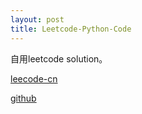 ```yaml
---
layout: post
title: Leetcode-Python-Code
---
```

自用leetcode solution。

[leecode-cn](https://leetcode-cn.com/problemset/all/)

[github](https://github.com/JiayuZhai/leetcode_python3)